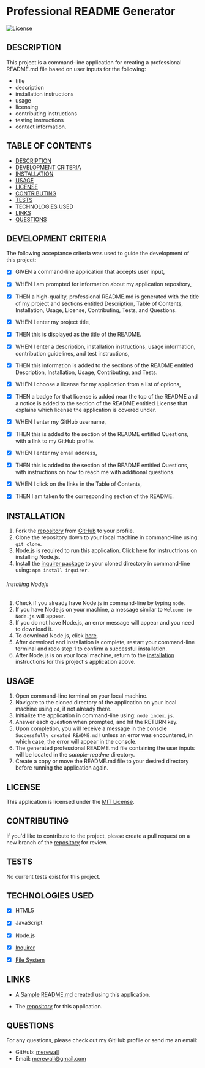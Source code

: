 # Professional README Generator

  [![License](https://img.shields.io/badge/License-MIT-yellow.svg)](https://opensource.org/licenses/MIT)
  
  ## DESCRIPTION

  This project is a command-line application for creating a professional README.md file based on user inputs for the following:
   - title
   - description
   - installation instructions
   - usage
   - licensing
   - contributing instructions
   - testing instructions
   - contact information.
  
  
  ## TABLE OF CONTENTS

  - [DESCRIPTION](#description)
  - [DEVELOPMENT CRITERIA](#development-criteria)
  - [INSTALLATION](#installation)
  - [USAGE](#usage)
  - [LICENSE](#license)
  - [CONTRIBUTING](#contributing)
  - [TESTS](#tests)
  - [TECHNOLOGIES USED](#technologies-used)
  - [LINKS](#links)
  - [QUESTIONS](#questions)


  ## DEVELOPMENT CRITERIA
  
  The following acceptance criteria was used to guide the development of this project:
  
  - [x] GIVEN a command-line application that accepts user input,
  - [x] WHEN I am prompted for information about my application repository,
  - [x] THEN a high-quality, professional README.md is generated with the title of my project and sections entitled Description, Table of Contents, Installation, Usage, License, Contributing, Tests, and Questions.
  - [x] WHEN I enter my project title,
  - [x] THEN this is displayed as the title of the README.
  - [x] WHEN I enter a description, installation instructions, usage information, contribution guidelines, and test instructions,
  - [x] THEN this information is added to the sections of the README entitled Description, Installation, Usage, Contributing, and Tests.
  - [x] WHEN I choose a license for my application from a list of options,
  - [x] THEN a badge for that license is added near the top of the README and a notice is added to the section of the README entitled License that explains which license the application is covered under.
  - [x] WHEN I enter my GitHub username,
  - [x] THEN this is added to the section of the README entitled Questions, with a link to my GitHub profile.
  - [x] WHEN I enter my email address,
  - [x] THEN this is added to the section of the README entitled Questions, with instructions on how to reach me with additional questions.
  - [x] WHEN I click on the links in the Table of Contents,
  - [x] THEN I am taken to the corresponding section of the README.


  ## INSTALLATION

  1. Fork the [repository](https://github.com/merewall/Wk9-README-Generator) from [GitHub](https://github.com/) to your profile.
  2. Clone the repository down to your local machine in command-line using: `git clone`.
  3. Node.js is required to run this application. Click [here](#installing-nodejs) for instructrions on installing Node.js.
  4. Install the [inquirer package](https://www.npmjs.com/package/inquirer) to your cloned directory in command-line using: `npm install inquirer`.

  ###### Installing Nodejs
  
  1. Check if you already have Node.js in command-line by typing `node`.
  2. If you have Node.js on  your machine, a message similar to `Welcome to Node.js` will appear.
  3. If you do not have Node.js, an error message will appear and you need to download it.
  4. To download Node.js, click [here](https://nodejs.org/en/download/).
  5. After download and installation is complete, restart your command-line terminal and redo step 1 to confirm a successful installation.
  6. After Node.js is on your local machine, return to the [installation](#installation) instructions for this project's application above.


  ## USAGE
  
  1. Open command-line terminal on your local machine.
  2. Navigate to the cloned directory of the application on your local machine using `cd`, if not already there.
  3. Initialize the application in command-line using: `node index.js`.
  4. Answer each question when prompted, and hit the RETURN key.
  5. Upon completion, you will receive a message in the console `Successfully created README.md!` unless an error was encountered, in which case, the error will appear in the console.
  6. The generated professional README.md file containing the user inputs will be located in the *sample-readme* directory.
  7. Create a copy or move the README.md file to your desired directory before running the application again.


  ## LICENSE

  This application is licensed under the [MIT License](https://opensource.org/licenses/MIT).


  ## CONTRIBUTING

  If you'd like to contribute to the project, please create a pull request on a new branch of the [repository](https://github.com/merewall/Wk9-README-Generator) for review.


  ## TESTS

  No current tests exist for this project.
  
  
  ## TECHNOLOGIES USED
  
  - [X] HTML5
  - [X] JavaScript
  - [X] Node.js
  - [X] [Inquirer](https://www.npmjs.com/package/inquirer)
  - [X] [File System](https://nodejs.org/api/fs.html)


  ## LINKS
  
  * A [Sample README.md](https://github.com/merewall/Wk9-README-Generator/blob/main/sample-readme/README.md) created using this application.

  * The [repository](https://github.com/merewall/Wk9-README-Generator) for this application.
  
  ## QUESTIONS
  
  For any questions, please check out my GitHub profile or send me an email:
  * GitHub: [merewall](https://github.com/merewall)
  * Email: merewall@gmail.com

